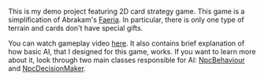This is my demo project featuring 2D card strategy game. This game is a simplification of Abrakam's [Faeria](https://www.faeria.com/). In particular, there is only one type of terrain and cards don't have special gifts.

You can watch gameplay video [here](http://youtu.be//MBShr5bqFHE). It also contains brief explanation of how basic AI, that I designed for this game, works. If you want to learn more about it, look through two main classes responsible for AI: [NpcBehaviour](https://github.com/malinovsky239/unity-faeria-clone/blob/master/Assets/Scripts/NpcBehaviour.cs) and [NpcDecisionMaker](https://github.com/malinovsky239/unity-faeria-clone/blob/master/Assets/Scripts/NpcDecisionMaker.cs).

